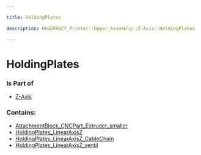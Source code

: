 ```yaml
---

title: HoldingPlates

description: HUGEFANCY_Printer::Upper_Assembly::Z-Axis::HoldingPlates

---
```

# HoldingPlates
<script>
    var geoarray = '{"AttachmentBlock_CNCPart_Extruder_smaller": {}, "HoldingPlates_LinearAxisZ_ventil": {}, "HoldingPlates_LinearAxisZ_CableChain": {}, "HoldingPlates_LinearAxisZ": {}}';
</script>
<script>
    var basepath = '/assets/HUGEFANCY_Printer/Upper_Assembly/Z-Axis/HoldingPlates/';
</script>
<link rel="stylesheet" href="/css/container.css">

<div id="container"></div>

<!-- these are the required scripts for the three.js scene -->
<script src="/lib/three.min.js"></script>
<script src="/lib/OrbitControls.js"></script>
<script src="/lib/RectAreaLightUniformsLib.js"></script>
<!-- this is your app's lib file -->
<script src="/lib/triceratops_app.js"></script>
### Is Part of
- [Z-Axis](../Z-Axis)  

### Contains:
- [AttachmentBlock_CNCPart_Extruder_smaller](./HoldingPlates/AttachmentBlock_CNCPart_Extruder_smaller)  
- [HoldingPlates_LinearAxisZ](./HoldingPlates/HoldingPlates_LinearAxisZ)  
- [HoldingPlates_LinearAxisZ_CableChain](./HoldingPlates/HoldingPlates_LinearAxisZ_CableChain)  
- [HoldingPlates_LinearAxisZ_ventil](./HoldingPlates/HoldingPlates_LinearAxisZ_ventil)

